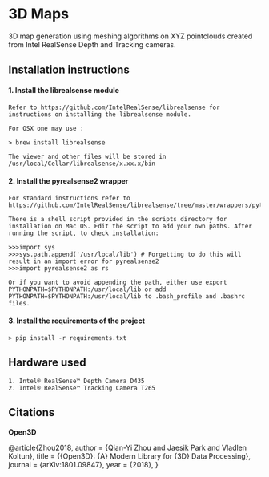 # 3D Maps

3D map generation using meshing algorithms on XYZ pointclouds created from Intel RealSense Depth and Tracking cameras.

## Installation instructions

#### 1. Install the librealsense module

	Refer to https://github.com/IntelRealSense/librealsense for instructions on installing the librealsense module.

	For OSX one may use :

	> brew install librealsense

	The viewer and other files will be stored in /usr/local/Cellar/librealsense/x.xx.x/bin

#### 2. Install the pyrealsense2 wrapper

	For standard instructions refer to https://github.com/IntelRealSense/librealsense/tree/master/wrappers/python

	There is a shell script provided in the scripts directory for installation on Mac OS. Edit the script to add your own paths. After running the script, to check installation:
	
	>>>import sys
	>>>sys.path.append('/usr/local/lib') # Forgetting to do this will result in an import error for pyrealsense2
	>>>import pyrealsense2 as rs
	
	Or if you want to avoid appending the path, either use export PYTHONPATH=$PYTHONPATH:/usr/local/lib or add PYTHONPATH=$PYTHONPATH:/usr/local/lib to .bash_profile and .bashrc files.

#### 3. Install the requirements of the project

	> pip install -r requirements.txt
	
## Hardware used

	1. Intel® RealSense™ Depth Camera D435
	2. Intel® RealSense™ Tracking Camera T265
	
## Citations

**Open3D**

@article{Zhou2018,
	author    = {Qian-Yi Zhou and Jaesik Park and Vladlen Koltun},
	title     = {{Open3D}: {A} Modern Library for {3D} Data Processing},
	journal   = {arXiv:1801.09847},
	year      = {2018},
}
